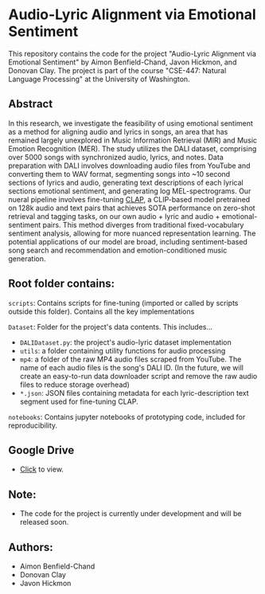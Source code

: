 # Audio-Lyric Alignment via Emotional Sentiment
This repository contains the code for the project "Audio-Lyric Alignment via Emotional Sentiment" by Aimon Benfield-Chand, Javon Hickmon, and Donovan Clay. The project is part of the course "CSE-447: Natural Language Processing" at the University of Washington.

## Abstract
In this research, we investigate the feasibility of using emotional sentiment as a method for aligning audio and lyrics in songs, an area that has remained largely unexplored in Music Information Retrieval (MIR) and Music Emotion Recognition (MER). The study utilizes the DALI dataset, comprising over 5000 songs with synchronized audio, lyrics, and notes. Data preparation with DALI involves downloading audio files from YouTube and converting them to WAV format, segmenting songs into ~10 second sections of lyrics and audio, generating text descriptions of each lyrical sections emotional sentiment, and generating log MEL-spectrograms. Our nueral pipeline involves fine-tuning [CLAP](https://ieeexplore.ieee.org/abstract/document/10095889), a CLIP-based model pretrained on 128k audio and text pairs that achieves SOTA performance on zero-shot retrieval and tagging tasks, on our own audio + lyric and audio + emotional-sentiment pairs. This method diverges from traditional fixed-vocabulary sentiment analysis, allowing for more nuanced representation learning. The potential applications of our model are broad, including sentiment-based song search and recommendation and emotion-conditioned music generation.

## Root folder contains:
`scripts`: Contains scripts for fine-tuning  (imported or called by scripts outside this folder). Contains all the key implementations

`Dataset`: Folder for the project's data contents. This includes...
- `DALIDataset.py`: the project's audio-lyric dataset implementation
- `utils`: a folder containing utility functions for audio processing
- `mp4`: a folder of the raw MP4 audio files scraped from YouTube. The name of each audio files is the song's DALI ID. (In the future, we will create an easy-to-run data downloader script and remove the raw audio files to reduce storage overhead)
- `*.json`: JSON files containing metadata for each lyric-description text segment used for fine-tuning CLAP.

`notebooks`: Contains jupyter notebooks of prototyping code, included for reproducibility.

## Google Drive
- [Click](https://drive.google.com/drive/u/4/folders/1gaKDPwmVh8GvBVmySpjS11Jrf1zDOZIx) to view.

## Note:
- The code for the project is currently under development and will be released soon.

## Authors:
- Aimon Benfield-Chand
- Donovan Clay
- Javon Hickmon
